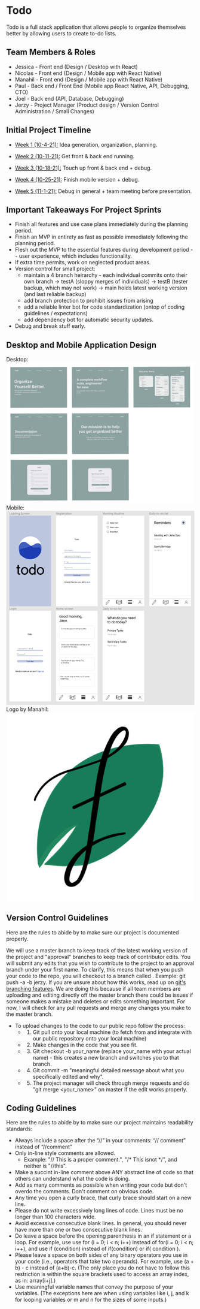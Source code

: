 # Todo
Todo is a full stack application that allows people to organize themselves better by allowing users to create to-do lists.

## Team Members & Roles
* Jessica   -   Front end (Design / Desktop with React)
* Nicolas   -   Front end (Design / Mobile app with React Native)
* Manahil   -   Front end (Design / Mobile app with React Native)
* Paul  -   Back end / Front End (Mobile app React Native, API, Debugging, CTO)
* Joel  -   Back end (API, Database, Debugging)
* Jerzy -   Project Manager (Product design / Version Control Administration / Small Changes)

## Initial Project Timeline

* <ins>Week 1 (10-4-21):</ins>     Idea generation, organization, planning.

* <ins>Week 2 (10-11-21):</ins>        Get front & back end running.

* <ins>Week 3 (10-18-21):</ins>        Touch up front & back end + debug.

* <ins>Week 4 (10-25-21):</ins>        Finish mobile version + debug.

* <ins>Week 5 (11-1-21):</ins>     Debug in general + team meeting before presentation.

## Important Takeaways For Project Sprints
- Finish all features and use case plans immediately during the planning period.
- Finish an MVP in entirety as fast as possible immediately following the planning period.
- Flesh out the MVP to the essential features during development period -- user experience, which includes functionality.
- If extra time permits, work on neglected product areas.
- Version control for small project:
    * maintain a 4 branch heirarchy - each individual commits onto their own branch -> testA (sloppy merges of individuals) -> testB (tester backup, which may not work) -> main holds latest working version (and last reliable backup)
    * add branch protection to prohibit issues from arising
    * add a reliable linter bot for code standardization (ontop of coding guidelines / expectations)
    * add dependency bot for automatic security updates.
- Debug and break stuff early.

## Desktop and Mobile Application Design
Desktop:
![image](https://raw.githubusercontent.com/jzry/todo/main/frontend/images/desktop.png)
Mobile:
![image](https://raw.githubusercontent.com/jzry/todo/main/frontend/images/mobile.png)
Logo by Manahil:
![image](https://raw.githubusercontent.com/jzry/todo/main/frontend/images/logo.png)


## Version Control Guidelines

Here are the rules to abide by to make sure our project is documented properly.

We will use a master branch to keep track of the latest working version of the project and "approval" branches to keep track of contributor edits. You will submit any edits that you wish to contribute to the project to an approval branch under your first name. To clarify, this means that when you push your code to the repo, you will checkout to a branch called <your name>. Example: git push -a -b jerzy. If you are unsure about how this works, read up on [git's branching features](https://git-scm.com/book/en/v2/Git-Branching-Basic-Branching-and-Merging). We are doing this because if all team members are uploading and editing directly off the master branch there could be issues if someone makes a mistake and deletes or edits something important. For now, I will check for any pull requests and merge any changes you make to the master branch.

* To upload changes to the code to our public repo follow the process:
    - 1. Git pull onto your local machine (to fetch from and integrate with our public repository onto your local machine)
    - 2. Make changes in the code that you see fit.
    - 3. Git checkout -b your_name (replace your_name with your actual name) - this creates a new branch and switches you to that branch.
    - 4. Git commit -m "meaningful detailed message about what you specifically edited and why". 
    - 5. The project manager will check through merge requests and do "git merge <your_name>" on master if the edit works properly.

## Coding Guidelines

Here are the rules to abide by to make sure our project maintains readability standards:

* Always include a space after the “//” in your comments: “// comment” instead of “//comment”
* Only in-line style comments are allowed.
    -   Example: "// This is a proper comment.", "/* This isnot */", and neither is "//this".
* Make a succint in-line comment above ANY abstract line of code so that others can understand what the code is doing.
* Add as many comments as possible when writing your code but don't overdo the comments. Don't comment on obvious code.
* Any time you open a curly brace, that curly brace should start on a new line.
* Please do not write excessively long lines of code. Lines must be no longer than 100 characters wide.
* Avoid excessive consecutive blank lines. In general, you should never have more than one or two
consecutive blank lines.
* Do leave a space before the opening parenthesis in an if statement or a loop. For example, use
use for (i = 0; i < n; i++) instead of for(i = 0; i < n; i++), and use if (condition) instead of if(condition) or if( condition ).
* Please leave a space on both sides of any binary operators you use in your code (i.e., operators that take two operands). For example, use (a + b) - c instead of (a+b)-c. (The only place you do not have to follow this restriction is within the square brackets used to access an array index, as in: array[i+j].)
* Use meaningful variable names that convey the purpose of your variables. (The exceptions here are when using variables like i, j, and k for looping variables or m and n for the sizes of some inputs.)
